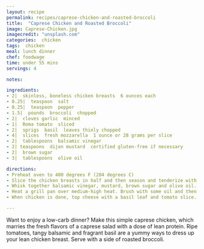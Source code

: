```yaml
---
layout: recipe
permalink: recipes/caprese-chicken-and-roasted-broccoli
title:  "Caprese Chicken and Roasted Broccoli"
image: Caprese-Chicken.jpg
imagecredit: "unsplash.com"
categories:  chicken
tags:  chicken
meal: lunch dinner
chef: foodwage
time: under 55 mins
servings: 4

notes:

ingredients:
- 2|  skinless, boneless chicken breasts  6 ounces each
- 0.25|  teaspoon  salt
- 0.25|  teaspoon  pepper
- 1.5|  pounds  broccoli  chopped
- 2|  cloves garlic  minced
- 1|  Roma tomato  sliced
- 2|  sprigs  basil  leaves thinly chopped
- 4|  slices  fresh mozzarella  1 ounce or 28 grams per slice
- 2|  tablespoons  balsamic vinegar
- 2| teaspoons  dijon mustard  certified gluten-free if necessary
- 2|  brown sugar
- 3|  tablespoons  olive oil

directions:
- Preheat oven to 400 degrees F (204 degrees C)  
- Slice the chicken breasts in half and then season and tenderize with salt and pepper. Set aside.
- Whisk together balsamic vinegar, mustard, brown sugar and olive oil. Toss half with the broccoli and spread out onto a sheet pan. Sprinkle with salt and roast for 25 minutes, shaking midway.   
- Heat a grill pan over medium-high heat. Brush with some oil and then grill chicken on both sides for about 2 minutes (If grill pan isn’t large enough to fit all the chicken pieces, transfer grilled pieces to a sheet pan). Transfer chicken to the oven and cook for another 8 to 10 minutes. In the last 2 minutes of cooking, add a slice of mozzarella to each chicken breast.
- When chicken is done, top cheese with a basil leaf and tomato slice. Drizzle with rest of the sauce, and enjoy with your crunchy, roasted broccoli.

---
```


Want to enjoy a low-carb dinner? Make this simple caprese chicken, which marries the fresh flavors of a caprese salad with a dose of lean protein. Ripe tomatoes, tangy balsamic and fragrant basil are a yummy ways to dress up your lean chicken breast. Serve with a side of roasted broccoli.

